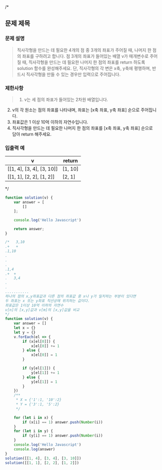 /*
## 문제 제목

### 문제 설명
  > 직사각형을 만드는 데 필요한 4개의 점 중 3개의 좌표가 주어질 때, 나머지 한 점의 좌표를 구하려고 합니다. 점 3개의 좌표가 들어있는 배열 v가 매개변수로 주어질 때, 직사각형을 만드는 데 필요한 나머지 한 점의 좌표를 return 하도록 solution 함수를 완성해주세요. 단, 직사각형의 각 변은 x축, y축에 평행하며, 반드시 직사각형을 만들 수 있는 경우만 입력으로 주어집니다.

  ### 제한사항
  >1. v는 세 점의 좌표가 들어있는 2차원 배열입니다.
2. v의 각 원소는 점의 좌표를 나타내며, 좌표는 [x축 좌표, y축 좌표] 순으로 주어집니다.
3. 좌표값은 1 이상 10억 이하의 자연수입니다.
4. 직사각형을 만드는 데 필요한 나머지 한 점의 좌표를 [x축 좌표, y축 좌표] 순으로 담아 return 해주세요.
  
  ### 입출력 예
  | v                         | return  |
  | ------------------------- | ------- |
  | [[1, 4], [3, 4], [3, 10]] | [1, 10] |
  | [[1, 1], [2, 2], [1, 2]]  | [2, 1]  |

*/
```js
function solution(v) {
    var answer = [
        []
    ];

    console.log('Hello Javascript')

    return answer;
}
```

```js
/*   3,10
.+   +
.1,10   
.   
.   
.   
.1,4   
.+  +
.   3,4
.
.
...........
하나의 점의 x,y좌표값과 다른 점의 좌표값 중 x나 y가 일치하는 부분이 있다면 
두 좌표는 x 또는 y좌표 직선상에 위치하는 값이다.
좌표값은 1이상 10억 이하의 자연수 
v[n]의 [x,y]값과 v[m]의 [x,y]값을 비교
*/
function solution(v) {
    var answer = []
    let x = {}
    let y = {}
    v.forEach(el => {
        if (x[el[0]]) {
            x[el[0]] += 1
        } else {
            x[el[0]] = 1
        }

        if (y[el[1]]) {
            y[el[1]] += 1
        } else {
            y[el[1]] = 1
        }
    })
    /**
     * X = {'1':1, '10':2}
     * Y = {'3':1, '5':2}
     */

    for (let i in x) {
        if (x[i] == 1) answer.push(Number(i))
    }
    for (let i in y) {
        if (y[i] == 1) answer.push(Number(i))
    }
    console.log('Hello Javascript')
    console.log(answer)
}
solution([[1, 4], [3, 4], [3, 10]])
solution([[1, 1], [2, 2], [1, 2]])
```
